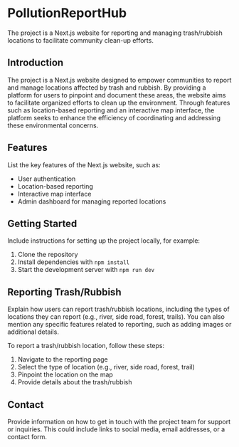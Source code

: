 # PollutionReportHub

The project is a Next.js website for reporting and managing trash/rubbish locations to facilitate community clean-up efforts.

## Introduction
The project is a Next.js website designed to empower communities to report and manage locations affected by trash and rubbish. By providing a platform for users to pinpoint and document these areas, the website aims to facilitate organized efforts to clean up the environment. Through features such as location-based reporting and an interactive map interface, the platform seeks to enhance the efficiency of coordinating and addressing these environmental concerns.

## Features
List the key features of the Next.js website, such as:
- User authentication
- Location-based reporting
- Interactive map interface
- Admin dashboard for managing reported locations

## Getting Started
Include instructions for setting up the project locally, for example:
1. Clone the repository
2. Install dependencies with `npm install`
3. Start the development server with `npm run dev`

## Reporting Trash/Rubbish
Explain how users can report trash/rubbish locations, including the types of locations they can report (e.g., river, side road, forest, trails). You can also mention any specific features related to reporting, such as adding images or additional details.

To report a trash/rubbish location, follow these steps:
1. Navigate to the reporting page
2. Select the type of location (e.g., river, side road, forest, trail)
3. Pinpoint the location on the map
4. Provide details about the trash/rubbish

## Contact
Provide information on how to get in touch with the project team for support or inquiries. This could include links to social media, email addresses, or a contact form.

